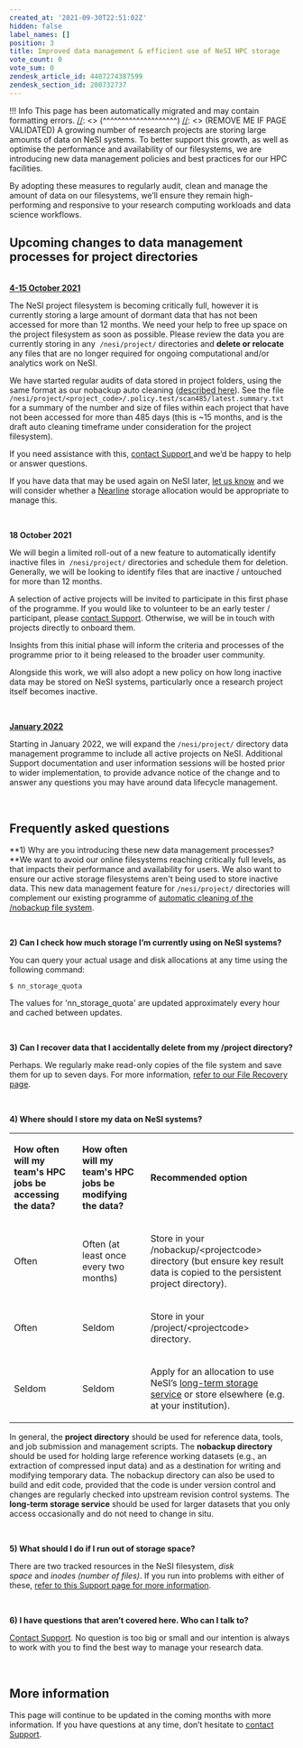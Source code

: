 ```yaml
---
created_at: '2021-09-30T22:51:02Z'
hidden: false
label_names: []
position: 3
title: Improved data management & efficient use of NeSI HPC storage
vote_count: 0
vote_sum: 0
zendesk_article_id: 4407274387599
zendesk_section_id: 200732737
---
```



[//]: <> (REMOVE ME IF PAGE VALIDATED)
[//]: <> (vvvvvvvvvvvvvvvvvvvv)
 !!! Info
     This page has been automatically migrated and may contain formatting errors.
[//]: <> (^^^^^^^^^^^^^^^^^^^^)
[//]: <> (REMOVE ME IF PAGE VALIDATED)
A growing number of research projects are storing large amounts of data
on NeSI systems. To better support this growth, as well as optimise the
performance and availability of our filesystems, we are introducing new
data management policies and best practices for our HPC facilities.

By adopting these measures to regularly audit, clean and manage the
amount of data on our filesystems, we’ll ensure they remain
high-performing and responsive to your research computing workloads and
data science workflows.  
  

## Upcoming changes to data management processes for project directories

**<u>  
4-15 October 2021</u>**

The NeSI project filesystem is becoming critically full, however it is
currently storing a large amount of dormant data that has not been
accessed for more than 12 months. We need your help to free up space on
the project filesystem as soon as possible. Please review the data you
are currently storing in any  `/nesi/project/` directories and **delete
or relocate** any files that are no longer required for ongoing
computational and/or analytics work on NeSI.

We have started regular audits of data stored in project folders, using
the same format as our nobackup auto cleaning ([described
here](https://support.nesi.org.nz/hc/en-gb/articles/360001162856)). See
the file
`/nesi/project/<project_code>/.policy.test/scan485/latest.summary.txt`
for a summary of the number and size of files within each project that
have not been accessed for more than 485 days (this is ~15 months, and
is the draft auto cleaning timeframe under consideration for the project
filesystem).

If you need assistance with this, [contact Support
](https://support.nesi.org.nz/hc/en-gb/requests/new "https://support.nesi.org.nz/hc/en-gb/requests/new")and
we’d be happy to help or answer questions.

If you have data that may be used again on NeSI later, [let us
know](https://support.nesi.org.nz/hc/en-gb/requests/new "https://support.nesi.org.nz/hc/en-gb/requests/new")
and we will consider whether a
[Nearline](https://support.nesi.org.nz/hc/en-gb/articles/360001169956-Long-Term-Storage-Service "https://support.nesi.org.nz/hc/en-gb/articles/360001169956-Long-Term-Storage-Service")
storage allocation would be appropriate to manage this.

 

**18 October 2021**

We will begin a limited roll-out of a new feature to automatically
identify inactive files in  `/nesi/project/` directories and schedule
them for deletion. Generally, we will be looking to identify files that
are inactive / untouched for more than 12 months. 

A selection of active projects will be invited to participate in this
first phase of the programme. If you would like to volunteer to be an
early tester / participant, please [contact
Support](https://support.nesi.org.nz/hc/en-gb/requests/new "https://support.nesi.org.nz/hc/en-gb/requests/new").
Otherwise, we will be in touch with projects directly to onboard them.

Insights from this initial phase will inform the criteria and processes
of the programme prior to it being released to the broader user
community.

Alongside this work, we will also adopt a new policy on how long
inactive data may be stored on NeSI systems, particularly once a
research project itself becomes inactive.

 

**<u>January 2022</u>**

Starting in January 2022, we will expand the `/nesi/project/` directory
data management programme to include all active projects on NeSI.
Additional Support documentation and user information sessions will be
hosted prior to wider implementation, to provide advance notice of the
change and to answer any questions you may have around data lifecycle
management. 

 

## Frequently asked questions

**1) Why are you introducing these new data management processes?  
**We want to avoid our online filesystems reaching critically full
levels, as that impacts their performance and availability for users. We
also want to ensure our active storage filesystems aren't being used to
store inactive data. This new data management feature
for `/nesi/project/` directories will complement our existing programme
of [automatic cleaning of the /nobackup file
system](https://support.nesi.org.nz/hc/en-gb/articles/360001162856 "https://support.nesi.org.nz/hc/en-gb/articles/360001162856").

 

**2) Can I check how much storage I’m currently using on NeSI systems?**

You can query your actual usage and disk allocations at any time using
the following command: 

`$ nn_storage_quota`

The values for 'nn\_storage\_quota' are updated approximately every hour
and cached between updates.

 

**3) Can I recover data that I accidentally delete from my /project
directory?**

Perhaps. We regularly make read-only copies of the file system and save
them for up to seven days. For more information, [refer to our File
Recovery
page](https://support.nesi.org.nz/hc/en-gb/articles/360000207315-File-Recovery "https://support.nesi.org.nz/hc/en-gb/articles/360000207315-File-Recovery").

 

**4) Where should I store my data on NeSI systems?**

<table data-number-column="false">
<tbody>
<tr class="odd">
<td data-colwidth="226.67"><p><strong>How often will my team's HPC jobs
be accessing the data?</strong></p></td>
<td data-colwidth="226.67"><p><strong>How often will my team's HPC jobs
be modifying the data? </strong></p></td>
<td data-colwidth="226.67"><p><strong>Recommended
option </strong></p></td>
</tr>
<tr class="even">
<td data-colwidth="226.67"><p>Often</p></td>
<td data-colwidth="226.67"><p>Often (at least once every two
months)</p></td>
<td data-colwidth="226.67"><p>Store in your
/nobackup/&lt;projectcode&gt; directory (but ensure key result data is
copied to the persistent project directory).</p></td>
</tr>
<tr class="odd">
<td data-colwidth="226.67"><p>Often</p></td>
<td data-colwidth="226.67"><p>Seldom</p></td>
<td data-colwidth="226.67"><p>Store in your /project/&lt;projectcode&gt;
directory.</p></td>
</tr>
<tr class="even">
<td data-colwidth="226.67"><p>Seldom</p></td>
<td data-colwidth="226.67"><p>Seldom</p></td>
<td data-colwidth="226.67"><p>Apply for an allocation to use NeSI’s <a
href="https://support.nesi.org.nz/hc/en-gb/articles/360001169956-Long-Term-Storage-Service"
title="https://support.nesi.org.nz/hc/en-gb/articles/360001169956-Long-Term-Storage-Service">long-term
storage service</a> or store elsewhere (e.g. at your
institution).</p></td>
</tr>
</tbody>
</table>

In general, the **project directory** should be used for reference data,
tools, and job submission and management scripts. The **nobackup
directory** should be used for holding large reference working datasets
(e.g., an extraction of compressed input data) and as a destination for
writing and modifying temporary data. The nobackup directory can also be
used to build and edit code, provided that the code is under version
control and changes are regularly checked into upstream revision control
systems. The **long-term storage service** should be used for larger
datasets that you only access occasionally and do not need to change in
situ. 

 

**5) What should I do if I run out of storage space?**

There are two tracked resources in the NeSI filesystem, *disk
space* and *inodes (number of files)*. If you run into problems with
either of these, [refer to this Support page for more
information](https://support.nesi.org.nz/hc/en-gb/articles/360001125996-I-ve-run-out-of-storage-space "https://support.nesi.org.nz/hc/en-gb/articles/360001125996-I-ve-run-out-of-storage-space").

 

**6) I have questions that aren’t covered here. Who can I talk to?**

[Contact
Support](https://support.nesi.org.nz/hc/en-gb/requests/new "https://support.nesi.org.nz/hc/en-gb/requests/new").
No question is too big or small and our intention is always to work with
you to find the best way to manage your research data.

 

## More information

This page will continue to be updated in the coming months with more
information. If you have questions at any time, don’t hesitate to
[contact
Support](https://support.nesi.org.nz/hc/en-gb/requests/new "https://support.nesi.org.nz/hc/en-gb/requests/new").

